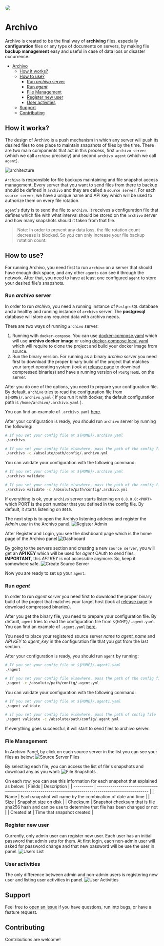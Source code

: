 <p align="center">
<img src="./docs/archivo-logo.png" style="margin: 20px auto 0 auto; display: block; border-radius: 8px;" />
</p>

# Archivo
Archivo is created to be the final way of __archiving__ files, especially __configuration__ files or any type of documents on servers, by making file __backup management__ easy and useful in case of data loss or disaster occurrence.

- [Archivo](#archivo)
  - [How it works?](#how-it-works)
  - [How to use?](#how-to-use)
    - [Run _archivo_ server](#run-archivo-server)
    - [Run _agent_](#run-agent)
    - [File Management](#file-management)
    - [Register new user](#register-new-user)
    - [User activities](#user-activities)
  - [Support](#support)
  - [Contributing](#contributing)


## How it works?
The design of Archivo is a push mechanism in which any server will push its desired files to one place to maintain snapshots of files by the time. There are two main components that act in this process, first `archivo server` (which we call `archivo` precisely) and second `archivo agent` (which we call `agent`).

![architecture](./docs/archivo-arch.png)

`Archivo` is responsible for file backups maintaining and file snapshot access management. Every server that you want to send files from there to backup should be defined in `archivo` and they are called a `source server`. For each `source server`, we have a unique name and API key which will be used to authorize them on every file rotation.

`agent`'s duty is to send the file to `archivo`. It receives a configuration file that defines which file with what interval should be stored on the `archivo` server and how many snapshots should it taken from that file.

> Note: In order to prevent any data loss, the file rotation count decrease is blocked. So you can only increase your file backup rotation count.

## How to use?
For running Archivo, you need first to run `archivo` on a server that should have enough disk space, and any other `agents` can see it through the network. After that, you need to have at least one configured `agent` to store your desired file's snapshots.

### Run _archivo_ server
In order to run _archivo_, you need a running instance of `PostgreSQL` database and a healthy and running instance of `archivo` server. The __postgresql__ database will store any required data with archivo needs.

There are two ways of running `archivo` server:

1. Running with `docker-compose`. You can use [docker-compose.yaml](./docker-compose.yaml) which will use __archivo docker image__ or using [docker-compose.local.yaml](./docker-compose.local.yaml) which will require to clone the project and build your docker image from source.
2. Run the binary version. For running as a binary _archivo server_ you need first to download the proper binary build of the project that matches your target operating system (look at [release page](https://github.com/ARTM2000/archivo/releases) to download compressed binaries) and have a running version of `PostgreSQL` on the server.

After you do one of the options, you need to prepare your configuration file. By default, `archivo` tries to read the configuration file from `${HOME}/.archivo.yaml` ( If you run it with docker, the default configuration path is `/home/archivo/.archivo.yaml` ). 

You can find an example of `.archivo.yaml` [here](./example/server/.archivo.yaml).

After your configuration is ready, you should run `archivo` server by running the following:
```bash
# If you set your config file at ${HOME}/.archivo.yaml
./archivo

# If you set your config file elsewhere, pass the path of the config file
./archivo -c /absolute/path/config/.archivo.yml
```

You can validate your configuration with the following command:
```bash
# If you set your config file at ${HOME}/.archivo.yaml
./archivo validate

# If you set your config file elsewhere, pass the path of the config file
./archivo validate -c /absolute/path/config/.archivo.yml
```

If everything is ok, your `archivo` server starts listening on `0.0.0.0:<PORT>` which PORT is the port number that you defined in the config file. By default, it starts listening on `8010`. 

The next step is to open the Archivo listening address and register the _Admin user_ in the Archivo panel.
![Register Admin](docs/register-admin.png)

After Register and Login, you see the dashboard page which is the home page of the Archivo panel
![Dashboard](docs/dashboard.png)

By going to the servers section and creating a new `source server`, you will get an __API KEY__ which will be used for _agent_ OAuth to send files. __IMPORTANT__, this _API KEY_ is not accessible anymore. So, keep it somewhere safe.
![Create Source Server](docs/create-source-server.png)

Now you are ready to set up your `agent`.


### Run _agent_
In order to run _agent server_ you need first to download the proper binary build of the project that matches your target host (look at [release page](https://github.com/ARTM2000/archivo/releases) to download compressed binaries).

After you get the binary file, you need to prepare your configuration file. By default, `agent` tries to read the configuration file from `${HOME}/.agent.yaml`. You can find an example of `.agent.yaml` [here](./example/agent/.agent.yaml).

You need to place your registered source server _name_ to _agent_name_ and _API KEY_ to _agent_key_ in the configuration file that you got from the last section.

After your configuration is ready, you should run `agent` by running:
```bash
# If you set your config file at ${HOME}/.agent1.yaml
./agent

# If you set your config file elsewhere, pass the path of the config file
./agent -c /absolute/path/config/.agent.yml
```

You can validate your configuration with the following command:
```bash
# If you set your config file at ${HOME}/.agent1.yaml
./agent validate

# if you set your config file elsewhere, pass the path of config file
./agent validate -c /absolute/path/config/.agent.yml
```

If everything goes successful, it will start to send files to archivo server.

### File Management
In Archivo Panel, by click on each source server in the list you can see your files as below:
![Source Server Files](docs/server-files.png)

By selecting each file, you can access the list of file's snapshots and download any as you want:
![File Snapshots](docs/file-snapshots.png)

On each row, you can see this information for each snapshot that explained as below:
| Fields     | Description                                                                                              |
| ---------- | -------------------------------------------------------------------------------------------------------- |
| Name       | Each snapshot will name by the combination of date and time                                              |
| Size       | Snapshot size on disk                                                                                    |
| Checksum   | Snapshot checksum that is file sha256 hash and can be use to determine that file has been changed or not |
| Created at | Time that snapshot created                                                                               |

### Register new user
Currently, only admin user can register new user. Each user has an initial password that admin sets for them. At first login, each non-admin user will asked for password change and that new password will be use the user in panel.
![Users List](docs/users-list.png)

### User activities
The only difference between admin and non-admin users is registering new user and listing user activities in panel. 
![User Activities](docs/user-activities.png)

## Support
Feel free to [open an issue](https://github.com/artm2000/archivo/issues/new) if you have questions, run into bugs, or have a feature request.

## Contributing
Contributions are welcome!


